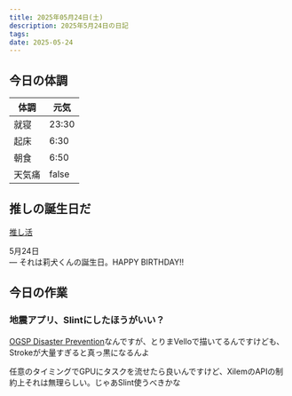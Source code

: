 ```yaml
---
title: 2025年05月24日(土)
description: 2025年5月24日の日記
tags: 
date: 2025-05-24
---
```


## 今日の体調

| 体調  | 元気    |
| --- | ----- |
| 就寝  | 23:30 |
| 起床  | 6:30  |
| 朝食  | 6:50  |
| 天気痛 | false |

## 推しの誕生日だ
[推し活](../../favorite/推し活.md)

5月24日  
― それは莉犬くんの誕生日。HAPPY BIRTHDAY!!

## 今日の作業
### 地震アプリ、Slintにしたほうがいい？
[OGSP Disaster Prevention](../../okayugroup/OGSP/application/disaster-prevention/OGSP%20Disaster%20Prevention.md)なんですが、とりまVelloで描いてるんですけども、Strokeが大量すぎると真っ黒になるんよ

任意のタイミングでGPUにタスクを流せたら良いんですけど、XilemのAPIの制約上それは無理らしい。じゃあSlint使うべきかな